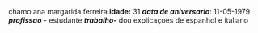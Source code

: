 chamo ana margarida ferreira
**idade:** 31
_**data de aniversario**_: 11-05-1979
_**profissao**_ - estudante 
_****trabalho-****_ dou explicaçoes de espanhol e italiano 